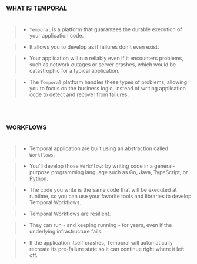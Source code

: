 ### WHAT IS TEMPORAL
#
> - `Temporal` is a platform that guarantees the durable execution of your application code.

> - It allows you to develop as if failures don't even exist.

> - Your application will run reliably even if it encounters problems, such as network
    outages or server crashes, which would be catastrophic for a typical application.

> - The `Temporal` platform handles these types of problems, allowing you to focus on the
    business logic, instead of writing application code to detect and recover from
    failures.

<br />
<br />



### WORKFLOWS
#
> - Temporal application are built using an abstraction called `Workflows`.

> - You'll develop those `Workflows` by writing code in a general-purpose programming
    language such as Go, Java, TypeScript, or Python.

> - The code you write is the same code that will be executed at runtime, so you can use
    your favorite tools and libraries to develop Temporal Workflows.

> - Temporal Workflows are resilient.

> - They can run - and keeping running - for years, even if the underlying infrastructure
    fails.

> - If the application itself crashes, Temporal will automatically recreate its pre-failure
    state so it can continue right where it left off.
